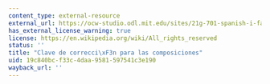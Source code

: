 ```yaml
---
content_type: external-resource
external_url: https://ocw-studio.odl.mit.edu/sites/21g-701-spanish-i-fall-2003/type/page/edit/c40a25b0-ec79-84a4-b582-8bc6544c6c93/#d
has_external_license_warning: true
license: https://en.wikipedia.org/wiki/All_rights_reserved
status: ''
title: "Clave de correcci\xF3n para las composiciones"
uid: 19c840bc-f33c-4daa-9581-597541c3e190
wayback_url: ''
---
```

